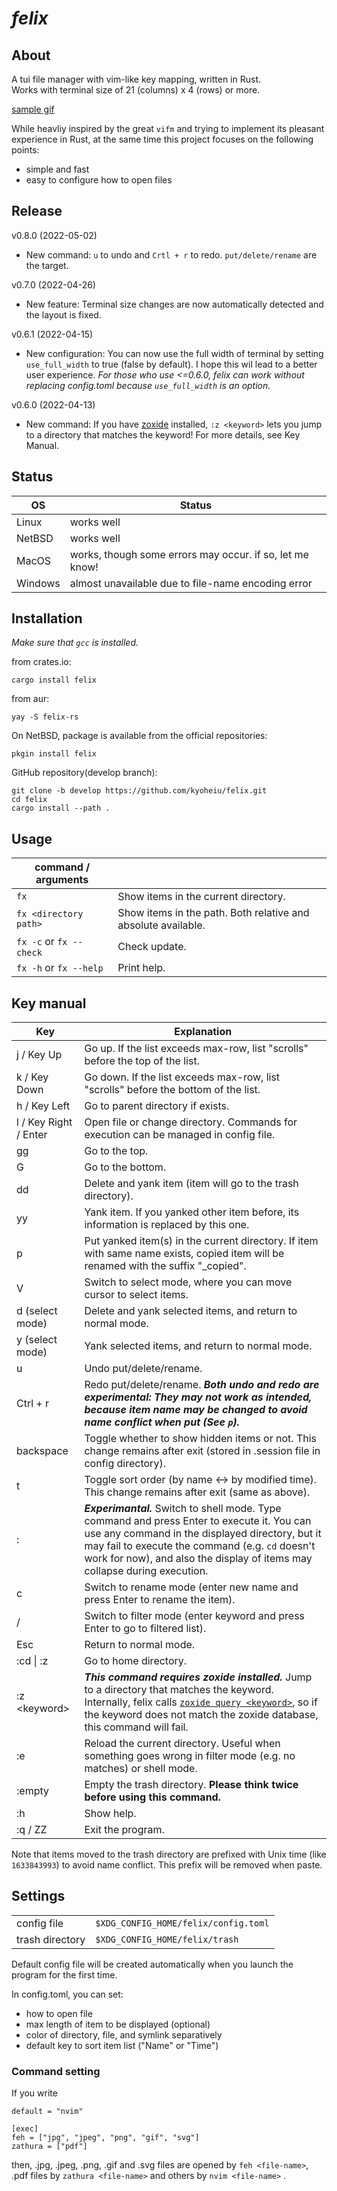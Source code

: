 # *felix*

## About
A tui file manager with vim-like key mapping, written in Rust.  
Works with terminal size of 21 (columns) x 4 (rows) or more.

[sample gif](https://github.com/kyoheiu/felix/blob/main/screenshots/sample.gif)

While heavliy inspired by the great `vifm` and trying to implement its pleasant experience in Rust, at the same time this project focuses on the following points:

- simple and fast
- easy to configure how to open files

## Release
v0.8.0 (2022-05-02)
- New command: `u` to undo and `Crtl + r` to redo. `put/delete/rename` are the target.

v0.7.0 (2022-04-26)
- New feature: Terminal size changes are now automatically detected and the layout is fixed.

v0.6.1 (2022-04-15)
- New configuration: You can now use the full width of terminal by setting `use_full_width` to true (false by default). I hope this wil lead to a better user experience. *For those who use <=0.6.0, felix can work without replacing config.toml because `use_full_width` is an option.*

v0.6.0 (2022-04-13)
- New command: If you have [zoxide](https://github.com/ajeetdsouza/zoxide) installed, `:z <keyword>` lets you jump to a directory that matches the keyword! For more details, see Key Manual.

## Status

| OS | Status |
| -- | ------ |
|Linux  | works well |
|NetBSD | works well |
|MacOS  | works, though some errors may occur. if so, let me know!|
|Windows| almost unavailable due to file-name encoding error|

## Installation

*Make sure that `gcc` is installed.*

from crates.io:

```
cargo install felix
```

from aur:

```
yay -S felix-rs
```

On NetBSD, package is available from the official repositories:

```
pkgin install felix
```

GitHub repository(develop branch):

```
git clone -b develop https://github.com/kyoheiu/felix.git
cd felix
cargo install --path .
```

## Usage

| command / arguments               |                                                               |
| --------------------- | ------------------------------------------------------------- |
| `fx`                  | Show items in the current directory.                          |
| `fx <directory path>` | Show items in the path. Both relative and absolute available. |
| `fx -c` or `fx --check` |Check update. |
| `fx -h` or `fx --help` |Print help. |

## Key manual

| Key                   | Explanation                                                                                                                                                                                                                                            |
| --------------------- | ------------------------------------------------------------------------------------------------------------------------------------------------------------------------------------------------------------------------------------------------------ |
| j / Key Up            | Go up. If the list exceeds max-row, list "scrolls" before the top of the list.                                                                                                                                                                         |
| k / Key Down          | Go down. If the list exceeds max-row, list "scrolls" before the bottom of the list.                                                                                                                                                                    |
| h / Key Left          | Go to parent directory if exists.                                                                                                                                                                                                                      |
| l / Key Right / Enter | Open file or change directory. Commands for execution can be managed in config file.                                                                                                                                                                   |
| gg                    | Go to the top.                                                                                                                                                                                                                                         |
| G                     | Go to the bottom.                                                                                                                                                                                                                                      |
| dd                    | Delete and yank item (item will go to the trash directory).                                                                                                                                                                                            |
| yy                    | Yank item. If you yanked other item before, its information is replaced by this one.                                                                                                                                                                   |
| p                     | Put yanked item(s) in the current directory. If item with same name exists, copied item will be renamed with the suffix "\_copied".                                                                                                                    |
| V                     | Switch to select mode, where you can move cursor to select items.                                                                                                                                                                                      |
| d (select mode)       | Delete and yank selected items, and return to normal mode.                                                                                                                                                                                             |
| y (select mode)       | Yank selected items, and return to normal mode.                                                                                                                                                                                                        |
| u       | Undo put/delete/rename.                                                                                                                                                                                                        |
| Ctrl + r       | Redo put/delete/rename. ***Both undo and redo are experimental: They may not work as intended, because item name may be changed to avoid name conflict when put (See `p`).***                                                                                                                                                                                                       |
| backspace                     | Toggle whether to show hidden items or not. This change remains after exit (stored in .session file in config directory).                                                                                                              |
| t                     | Toggle sort order (by name <-> by modified time). This change remains after exit (same as above).                                                                                                              |
| :                     |  ***Experimantal.*** Switch to shell mode. Type command and press Enter to execute it. You can use any command in the displayed directory, but it may fail to execute the command (e.g. `cd` doesn't work for now), and also the display of items may collapse during execution. |
| c                     | Switch to rename mode (enter new name and press Enter to rename the item).                                                                                                                                                                             |
| /                     | Switch to filter mode (enter keyword and press Enter to go to filtered list).                                                                                                                                                                          |
| Esc                   | Return to normal mode.                                                                                                                                                                                                                                 |
| :cd \| :z                   |  Go to home directory.                                                                                                                                                                                                                                 |
| :z \<keyword\>                  |  ***This command requires zoxide installed.*** Jump to a directory that matches the keyword. Internally, felix calls [`zoxide query <keyword>`](https://man.archlinux.org/man/zoxide-query.1.en), so if the keyword does not match the zoxide database, this command will fail.                                                                                                                                                                                                                                 |
| :e                    | Reload the current directory. Useful when something goes wrong in filter mode (e.g. no matches) or shell mode.                                                                                                                                         |
| :empty                | Empty the trash directory. **Please think twice before using this command.**                                                                                                                                                                           |
| :h                    | Show help.                                                                                                                                                                                                                                             |
| :q / ZZ               | Exit the program.                                                                                                                                                                                                                                      |

Note that items moved to the trash directory are prefixed with Unix time (like `1633843993`) to avoid name conflict. This prefix will be removed when paste.

## Settings

|                 |                                   |
| --------------- | --------------------------------- |
| config file     | `$XDG_CONFIG_HOME/felix/config.toml` |
| trash directory | `$XDG_CONFIG_HOME/felix/trash`       |

Default config file will be created automatically when you launch the program for the first time.

In config.toml, you can set:

- how to open file
- max length of item to be displayed (optional)
- color of directory, file, and symlink separatively
- default key to sort item list ("Name" or "Time")

### Command setting

If you write

```
default = "nvim"

[exec]
feh = ["jpg", "jpeg", "png", "gif", "svg"]
zathura = ["pdf"]
```

then, .jpg, .jpeg, .png, .gif and .svg files are opened by `feh <file-name>`, .pdf files by `zathura <file-name>` and others by `nvim <file-name>` .
